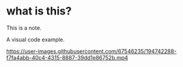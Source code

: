 # what is this?
This is a note.<br>

A visual code example.



https://user-images.githubusercontent.com/67546235/194742288-f7fa4abb-40c4-4315-8887-39dd1e86752b.mp4

